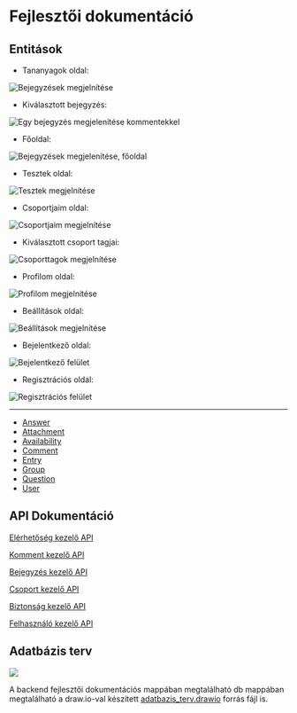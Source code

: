# Fejlesztői dokumentáció

## Entitások

- Tananyagok oldal:

![Bejegyzések megjelnítése](./images/bejegyzesek_megjelenitese.png)

- Kiválasztott bejegyzés:

![Egy bejegyzés megjelenítése kommentekkel](./images/bejegyzes_kommentekkel_megjelenitese.png)

- Főoldal:

![Bejegyzések megjelenítése, főoldal](./images/bejegyzesek_megjelenitese_fooldal.png)

- Tesztek oldal:

![Tesztek megjelnítése](./images/tesztek_megjelenitese.png)

- Csoportjaim oldal:

![Csoportjaim megjelnítése](./images/csoportjaim_megjelenitese.png)

- Kiválasztott csoport tagjai:

![Csoporttagok megjelnítése](./images/csoporttagok_megjelenitese.png)

- Profilom oldal:

![Profilom megjelnítése](./images/profilom_megjelenitese.png)

- Beállítások oldal:

![Beállítások megjelnítése](./images/beallitasok_megjelenitese.png)

- Bejelentkező oldal:

![Bejelentkező felület](./images/bejelentkezes.png)

- Regisztrációs oldal:

![Regisztrációs felület](./images/regisztracio.png)

---

- [Answer](./backend-dev-docs/entities/entity-answer.md)
- [Attachment](./backend-dev-docs/entities/entity-attachment.md)
- [Availability](./backend-dev-docs/entities/entity-availability.md)
- [Comment](./backend-dev-docs/entities/entity-comment.md)
- [Entry](./backend-dev-docs/entities/entity-entry.md)
- [Group](./backend-dev-docs/entities/entity-group.md)
- [Question](./backend-dev-docs/entities/entity-question.md)
- [User](./backend-dev-docs/entities/entity-user.md)

## API Dokumentáció

[Elérhetőség kezelő API](backend-dev-docs/apis/availability-api.md)

[Komment kezelő API](backend-dev-docs/apis/comment-api.md)

[Bejegyzés kezelő API](backend-dev-docs/apis/entry-api.md)

[Csoport kezelő API](backend-dev-docs/apis/group-api.md)

[Biztonság kezelő API](backend-dev-docs/apis/security-api.md)

[Felhasználó kezelő API](backend-dev-docs/apis/user-api.md)

## Adatbázis terv

![](./images/adatbazis_terv_kep.png)

A backend fejlesztői dokumentációs mappában megtalálható db mappában megtalálható a draw.io-val készített [adatbazis_terv.drawio](./db/adatbazis_terv.drawio) forrás fájl is.
